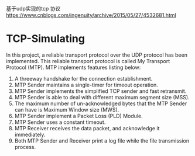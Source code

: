 基于udp实现的tcp 协议
https://www.cnblogs.com/ingenuity/archive/2015/05/27/4532681.html
# TCP-Simulating
In this project, a reliable transport protocol over the UDP protocol has been implemented. This reliable transport protocol is called My Transport Protocol (MTP). 
MTP implements features listing below:
1. A threeway handshake for the connection establishment.
2. MTP Sender maintains a single-timer for timeout operation.
3. MTP Sender implements the simplified TCP sender and fast retransmit.
4. MTP Sender is able to deal with different maximum segment size (MSS).
5. The maximum number of un-acknowledged bytes that the MTP Sender can have is Maximum Window size (MWS).
8. MTP Sender implement a Packet Loss (PLD) Module.
9. MTP Sender uses a constant timeout.
10. MTP Receiver receives the data packet, and acknowledge it immediately.
11. Both MTP Sender and Receiver print a log file while the file transmission process.
